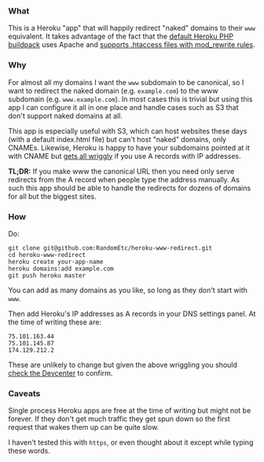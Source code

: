 ### What

This is a Heroku "app" that will happily redirect "naked" domains to their `www` equivalent. It takes advantage of the fact that the [default Heroku PHP buildpack](https://github.com/heroku/heroku-buildpack-php) uses Apache and [supports .htaccess files with mod_rewrite rules](http://kennethreitz.com/static-sites-on-heroku-cedar.html).

### Why

For almost all my domains I want the `www` subdomain to be canonical, so I want to redirect the naked domain  (e.g. `example.com`) to the www subdomain  (e.g. `www.example.com`). In most cases this is trivial but using this app I can configure it all in one place and handle cases such as S3 that don't support naked domains at all.

This app is especially useful with S3, which can host websites these days (with a default index.html file) but can't host "naked" domains, only CNAMEs. Likewise, Heroku is happy to have your subdomains pointed at it with CNAME but [gets all wriggly](https://devcenter.heroku.com/articles/avoiding-naked-domains-dns-arecords) if you use A records with IP addresses. 

__TL;DR:__ If you make www the canonical URL then you need only serve redirects from the A record when people type the address manually. As such this app should be able to handle the redirects for dozens of domains for all but the biggest sites.

### How

Do:

    git clone git@github.com:RandomEtc/heroku-www-redirect.git
    cd heroku-www-redirect
    heroku create your-app-name
    heroku domains:add example.com
    git push heroku master

You can add as many domains as you like, so long as they don't start with `www`.

Then add Heroku's IP addresses as A records in your DNS settings panel. At the time of writing these are:

    75.101.163.44
    75.101.145.87
    174.129.212.2

These are unlikely to change but given the above wriggling you should [check the Devcenter](https://devcenter.heroku.com/articles/custom-domains#naked-domains-mydomaincom) to confirm.

### Caveats

Single process Heroku apps are free at the time of writing but might not be forever. If they don't get much traffic they get spun down so the first request that wakes them up can be quite slow.

I haven't tested this with `https`, or even thought about it except while typing these words.


